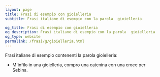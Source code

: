 ```yaml
---
layout: page
title: Frasi di esempio con gioielleria 
subtitle: Frasi italiane di esempio con la parola  gioielleria

og_title: Frasi di esempio con gioielleria 
og_description: Frasi italiane di esempio con la parola  gioielleria
og_type: website
permalink: /frasi/g/gioielleria.html
---
```


Frasi italiane di esempio contenenti la parola gioielleria:


- M'infilo in una gioielleria, compro una catenina con una croce per Sebina.
